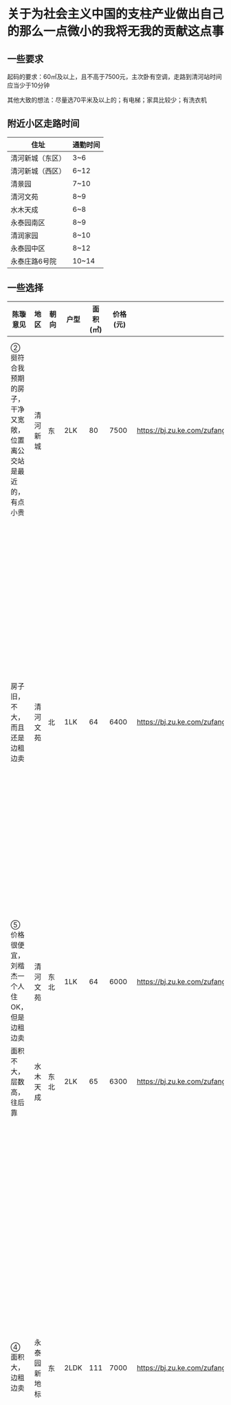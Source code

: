 # 关于为社会主义中国的支柱产业做出自己的那么一点微小的我将无我的贡献这点事


## 一些要求

起码的要求：60㎡及以上，且不高于7500元，主次卧有空调，走路到清河站时间应当少于10分钟

其他大致的想法：尽量选70平米及以上的；有电梯；家具比较少；有洗衣机

## 附近小区走路时间

| 住址             | 通勤时间 |
| ---------------- | -------- |
| 清河新城（东区） | 3~6      |
| 清河新城（西区） | 6~12     |
| 清景园           | 7~10     |
| 清河文苑         | 8~9      |
| 水木天成         | 6~8      |
| 永泰园南区       | 8~9      |
| 清润家园         | 8~10     |
| 永泰园中区       | 8~12     |
| 永泰庄路6号院    | 10~14    |

## 一些选择

| 陈璇意见                                                     | 地区         | 朝向  | 户型 | 面积(㎡) | 价格(元)         | 链接                                                   | 备注                                                         |
| ------------------------------------------------------------ | ------------ | ----- | ---- | -------- | ---------------- | ------------------------------------------------------ | ------------------------------------------------------------ |
| ② 挺符合我预期的房子，干净又宽敞，位置离公交站是最近的，有点小贵 | 清河新城     | 东    | 2LK  | 80       | 7500             | https://bj.zu.ke.com/zufang/BJ1705923832658788352.html | 客厅、主卧、次卧均有采光；家具少，户型干净利落，装修不错；贵 |
| 房子旧，不大，而且还是边租边卖                               | 清河文苑     | 北    | 1LK  | 64       | 6400             | https://bj.zu.ke.com/zufang/BJ1717816185841516544.html | 家具、装修很旧；主卧视野开阔不过没什么景色可看；客厅比主卧小，没有电视等多余家具；卧室的空间看起来挺宽敞；主卧与客厅中间的门很薄；客厅采光靠主卧 |
| ⑤ 价格很便宜，刘楷杰一个人住OK，但是边租边卖                 | 清河文苑     | 东北  | 1LK  | 64       | 6000             | https://bj.zu.ke.com/zufang/BJ1713793990458867712.html | 客厅+阳台占了总面积的一半以上                                |
| 面积不大，层数高，往后靠                                     | 水木天成     | 东北  | 2LK  | 65       | 6300             | https://bj.zu.ke.com/zufang/BJ1690353948105375744.html | 阳台窗子大；家具挺多                                         |
| ④ 面积大，边租边卖                                           | 永泰园新地标 | 东    | 2LDK | 111      | 7000             | https://bj.zu.ke.com/zufang/BJ1684398269871947776.html | BIG；滚筒式洗衣机；装修比较老旧，包括厕所花洒；客厅没有多余家具，且面积很大；阳台比较大，事业还算开阔，不过玻璃挺脏；主卧空间充足，且连着阳台；虽然大概是虚标，但是空间其实蛮大的 |
| ×，没电梯，4层                                               | 永泰园       | 南/北 | 2LK  | 72       | 6300             | https://bj.zu.ke.com/zufang/BJ1705871168763854848.html | 客厅还算宽敞；有一个滚筒洗衣机但是商品页上说不配备洗衣机；可能没电梯； |
| ③ 高楼层，BIG                                                | 清润家园     | 西北  | 2LK  | 91       | 7400             | https://bj.zu.ke.com/zufang/BJ1719215334235308032.html | BIG，各种宽敞，但是没有洗衣机；客厅、主卧、次卧均有空调；楼层可能较高 |
| ① 不贵，也挺宽敞                                             | 清润家园     | 西    | 2LK  | 80       | 6800             | https://bj.zu.ke.com/zufang/BJ1683700091119992832.html | 客厅宽敞；阳台很小；卧室空间尚可；有几个破烂家具；应该没80平但看起来没那么局促 |
| 房子空间挺大，户型比较合理，而且楼层比较低；得问清楚这个能否讲价 | 永泰园       | 西南  | 2LK  | 93       | 8000（有密码？） |                                                        |                                                              |

